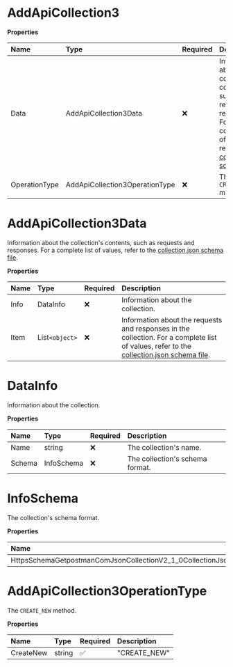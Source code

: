 # AddApiCollection3

**Properties**

| Name          | Type                           | Required | Description                                                                                                                                                                                                                |
| :------------ | :----------------------------- | :------- | :------------------------------------------------------------------------------------------------------------------------------------------------------------------------------------------------------------------------- |
| Data          | AddApiCollection3Data          | ❌       | Information about the collection's contents, such as requests and responses. For a complete list of values, refer to the [collection.json schema file](https://schema.postman.com/json/collection/v2.1.0/collection.json). |
| OperationType | AddApiCollection3OperationType | ❌       | The `CREATE_NEW` method.                                                                                                                                                                                                   |

# AddApiCollection3Data

Information about the collection's contents, such as requests and responses. For a complete list of values, refer to the [collection.json schema file](https://schema.postman.com/json/collection/v2.1.0/collection.json).

**Properties**

| Name | Type           | Required | Description                                                                                                                                                                                                   |
| :--- | :------------- | :------- | :------------------------------------------------------------------------------------------------------------------------------------------------------------------------------------------------------------ |
| Info | DataInfo       | ❌       | Information about the collection.                                                                                                                                                                             |
| Item | List`<object>` | ❌       | Information about the requests and responses in the collection. For a complete list of values, refer to the [collection.json schema file](https://schema.postman.com/json/collection/v2.1.0/collection.json). |

# DataInfo

Information about the collection.

**Properties**

| Name   | Type       | Required | Description                     |
| :----- | :--------- | :------- | :------------------------------ |
| Name   | string     | ❌       | The collection's name.          |
| Schema | InfoSchema | ❌       | The collection's schema format. |

# InfoSchema

The collection's schema format.

**Properties**

| Name                                                       | Type   | Required | Description                                                            |
| :--------------------------------------------------------- | :----- | :------- | :--------------------------------------------------------------------- |
| HttpsSchemaGetpostmanComJsonCollectionV2_1_0CollectionJson | string | ✅       | "https://schema.getpostman.com/json/collection/v2.1.0/collection.json" |

# AddApiCollection3OperationType

The `CREATE_NEW` method.

**Properties**

| Name      | Type   | Required | Description  |
| :-------- | :----- | :------- | :----------- |
| CreateNew | string | ✅       | "CREATE_NEW" |

<!-- This file was generated by liblab | https://liblab.com/ -->
